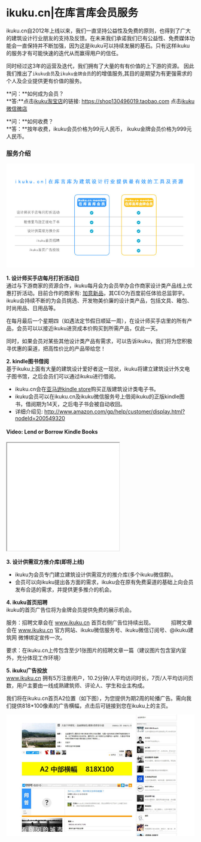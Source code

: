 # ikuku.cn|在库言库会员服务

ikuku.cn自2012年上线以来，我们一直坚持公益性及免费的原则，也得到了广大的建筑设计行业朋友的支持及反馈。在未来我们承诺我们已有公益性、免费媒体功能会一直保持并不断加强，因为这是ikuku可以持续发展的基石。只有这样ikuku的服务才有可能快速的迭代从而赢得用户的信任。  

同时经过这3年的运营及迭代，我们拥有了大量的有有价值的上下游的资源。 因此我们推出了`ikuku会员`及`ikuku金牌会员`的的增值服务,其目的是期望为有更强需求的个人及企业提供更有价值的服务。 

**问：**如何成为会员？   
**答:**点击[ikuku淘宝店](https://shop130496019.taobao.com)的链接: https://shop130496019.taobao.com 
       点击[ikuku微信微店](http://mp.weixin.qq.com/bizmall/mallshelf?t=mall/list&biz=MjM5OTAxMDE2MA==&shelf_id=1&showwxpaytitle=1&scene=1&pass_ticket=eNVNbJGCmTjtOURVx3E3w7qJlgI6SpwfA1jiC4nxW2EIS3ikD2eJ9XjZhI%2BSzt8a)

**问：**如何收费？  
**答：**按年收费，ikuku会员价格为99元人民币， ikuku金牌会员价格为999元人民币。  


### 服务介绍  

![ikuku会员介绍](images/ikukumember.jpg)

**1. 设计师买手店每月打折活动日**   
通过与下游商家的资源合作，ikuku每月会为会员举办合作商家设计类产品线上优惠打折活动。目前合作的商家有: [加意新品](http://www.jiae.com)，其CEO为百度前任体验总监郭宇。ikuku会持续不断的为会员挑选、开发物美价廉的设计类产品，包括文具、箱包、时尚用品、日用品等。

在每月最后一个星期四（如遇法定节假日顺延一周），在设计师买手店里的所有产品，会员可以以接近ikuku进货成本价购买到所需产品，仅此一天。

同时，如果会员对某些其他设计类产品有需求，可以告诉ikuku，我们将为您积极寻优惠的渠道，把高性价比的产品带给您！

**2. kindle图书借阅**   
基于ikuku上面有大量的建筑设计爱好者这一现状，ikuku将建立建筑设计外文电子图书馆，之后会员们可以通过ikuku进行借阅。  
* ikuku.cn会在[亚马逊kindle store](http://www.amazon.com/Kindle-eBooks)购买正版建筑设计类电子书。  
* ikuku会员可以在ikuku.cn及ikuku微信服务号上借阅ikuku的正版kindle图书，借阅期为14天，之后电子书会被自动收回。  
* 详细介绍见:  http://www.amazon.com/gp/help/customer/display.html?nodeId=200549320  
<div class="a-box a-box-title a-first a-color-alternate-background">
<div class="a-box-inner">
<h4>Video: Lend or Borrow Kindle Books</h4>
</div>
</div>
<iframe height="288" id="viddler-823e0a0a" mozallowfullscreen="true" src="//www.viddler.com/embed/823e0a0a/?f=1&amp;autoplay=0&amp;player=full&amp;secret=103366756&amp;loop=0&amp;nologo=0&amp;hd=0&amp;scAccountName=acsus-prod" webkitallowfullscreen="true" width="300"> </iframe>   


**3. 设计供需双方推介库(即将上线)**      
* ikuku为会员专门建立建筑设计供需双方的推介库(多个ikuku微信群)。
* 会员可以向ikuku提出各方面的需求，ikuku会在原有免费渠道的基础上向会员发布合适的需求，并提供更多推介的机会。  

  
   
**4. ikuku首页招聘**    
ikuku的首页广告位将为金牌会员提供免费的展示机会。  

服务：招聘文章会在 www.ikuku.cn 首页右侧广告位持续出现。
　　　招聘文章会在 www.ikuku.cn 官方网站、ikuku微信服务号、ikuku微信订阅号、@ikuku建筑网 微博绑定宣传一次。

要求：在ikuku.cn上传包含至少1张图片的招聘文章一篇（建议图片包含室内室外，充分体现工作环境）


**5. ikuku广告投放**   
www.ikuku.cn 拥有5万注册用户，10.2分钟/人平均访问时长，7页/人平均访问页数，用户主要由一线成熟建筑师、评论人、学生和业主构成。

我们将在ikuku.cn首页A2位置（如下图），为您提供为期2周的轮播广告。需向我们提供818*100像素的广告横幅，点击后可链接到您在ikuku上的主页。

![ikuku.cn首页A2广告位](images/ad-a2.jpg)



